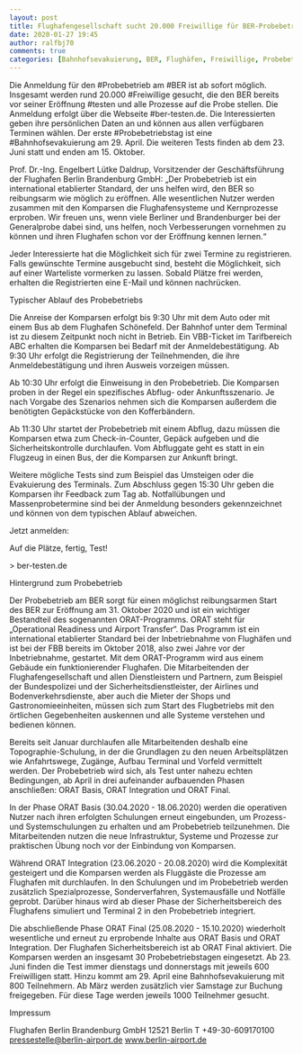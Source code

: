 ```yaml
---
layout: post
title: Flughafengesellschaft sucht 20.000 Freiwillige für BER-Probebetrieb Jetzt anmelden: ber-testen.de, aus Berliner Flughäfen
date: 2020-01-27 19:45
author: ralfbj70
comments: true
categories: [Bahnhofsevakuierung, BER, Flughäfen, Freiwillige, Probebetrieb, Probebetriebstag, testen]
---
```

Die Anmeldung für den #Probebetrieb am #BER ist ab sofort möglich. Insgesamt werden rund 20.000 #Freiwillige gesucht, die den BER bereits vor seiner Eröffnung #testen und alle Prozesse auf die Probe stellen. Die Anmeldung erfolgt über die Webseite #ber-testen.de. Die Interessierten geben ihre persönlichen Daten an und können aus allen verfügbaren Terminen wählen. Der erste #Probebetriebstag ist eine #Bahnhofsevakuierung am 29. April. Die weiteren Tests finden ab dem 23. Juni statt und enden am 15. Oktober.

Prof. Dr.-Ing. Engelbert Lütke Daldrup, Vorsitzender der Geschäftsführung der Flughafen Berlin Brandenburg GmbH: „Der Probebetrieb ist ein international etablierter Standard, der uns helfen wird, den BER so reibungsarm wie möglich zu eröffnen. Alle wesentlichen Nutzer werden zusammen mit den Komparsen die Flughafensysteme und Kernprozesse erproben. Wir freuen uns, wenn viele Berliner und Brandenburger bei der Generalprobe dabei sind, uns helfen, noch Verbesserungen vornehmen zu können und ihren Flughafen schon vor der Eröffnung kennen lernen.“

Jeder Interessierte hat die Möglichkeit sich für zwei Termine zu registrieren. Falls gewünschte Termine ausgebucht sind, besteht die Möglichkeit, sich auf einer Warteliste vormerken zu lassen. Sobald Plätze frei werden, erhalten die Registrierten eine E-Mail und können nachrücken.

Typischer Ablauf des Probebetriebs

Die Anreise der Komparsen erfolgt bis 9:30 Uhr mit dem Auto oder mit einem Bus ab dem Flughafen Schönefeld. Der Bahnhof unter dem Terminal ist zu diesem Zeitpunkt noch nicht in Betrieb. Ein VBB-Ticket im Tarifbereich ABC erhalten die Komparsen bei Bedarf mit der Anmeldebestätigung. Ab 9:30 Uhr erfolgt die Registrierung der Teilnehmenden, die ihre Anmeldebestätigung und ihren Ausweis vorzeigen müssen.

Ab 10:30 Uhr erfolgt die Einweisung in den Probebetrieb. Die Komparsen proben in der Regel ein spezifisches Abflug- oder Ankunftsszenario. Je nach Vorgabe des Szenarios nehmen sich die Komparsen außerdem die benötigten Gepäckstücke von den Kofferbändern.

Ab 11:30 Uhr startet der Probebetrieb mit einem Abflug, dazu müssen die Komparsen etwa zum Check-in-Counter, Gepäck aufgeben und die Sicherheitskontrolle durchlaufen. Vom Abfluggate geht es statt in ein Flugzeug in einen Bus, der die Komparsen zur Ankunft bringt.

Weitere mögliche Tests sind zum Beispiel das Umsteigen oder die Evakuierung des Terminals. Zum Abschluss gegen 15:30 Uhr geben die Komparsen ihr Feedback zum Tag ab. Notfallübungen und Massenprobetermine sind bei der Anmeldung besonders gekennzeichnet und können von dem typischen Ablauf abweichen.

Jetzt anmelden:

Auf die Plätze, fertig, Test!

&gt; ber-testen.de

Hintergrund zum Probebetrieb

Der Probebetrieb am BER sorgt für einen möglichst reibungsarmen Start des BER zur Eröffnung am 31. Oktober 2020 und ist ein wichtiger Bestandteil des sogenannten ORAT-Programms. ORAT steht für „Operational Readiness und Airport Transfer“. Das Programm ist ein international etablierter Standard bei der Inbetriebnahme von Flughäfen und ist bei der FBB bereits im Oktober 2018, also zwei Jahre vor der Inbetriebnahme, gestartet. Mit dem ORAT-Programm wird aus einem Gebäude ein funktionierender Flughafen. Die Mitarbeitenden der Flughafengesellschaft und allen Dienstleistern und Partnern, zum Beispiel der Bundespolizei und der Sicherheitsdienstleister, der Airlines und Bodenverkehrsdienste, aber auch die Mieter der Shops und Gastronomieeinheiten, müssen sich zum Start des Flugbetriebs mit den örtlichen Gegebenheiten auskennen und alle Systeme verstehen und bedienen können.

Bereits seit Januar durchlaufen alle Mitarbeitenden deshalb eine Topographie-Schulung, in der die Grundlagen zu den neuen Arbeitsplätzen wie Anfahrtswege, Zugänge, Aufbau Terminal und Vorfeld vermittelt werden. Der Probebetrieb wird sich, als Test unter nahezu echten Bedingungen, ab April in drei aufeinander aufbauenden Phasen anschließen: ORAT Basis, ORAT Integration und ORAT Final.

In der Phase ORAT Basis (30.04.2020 - 18.06.2020) werden die operativen Nutzer nach ihren erfolgten Schulungen erneut eingebunden, um Prozess- und Systemschulungen zu erhalten und am Probebetrieb teilzunehmen. Die Mitarbeitenden nutzen die neue Infrastruktur, Systeme und Prozesse zur praktischen Übung noch vor der Einbindung von Komparsen.

Während ORAT Integration (23.06.2020 - 20.08.2020) wird die Komplexität gesteigert und die Komparsen werden als Fluggäste die Prozesse am Flughafen mit durchlaufen. In den Schulungen und im Probebetrieb werden zusätzlich Spezialprozesse, Sonderverfahren, Systemausfälle und Notfälle geprobt. Darüber hinaus wird ab dieser Phase der Sicherheitsbereich des Flughafens simuliert und Terminal 2 in den Probebetrieb integriert.

Die abschließende Phase ORAT Final (25.08.2020 - 15.10.2020) wiederholt wesentliche und erneut zu erprobende Inhalte aus ORAT Basis und ORAT Integration. Der Flughafen Sicherheitsbereich ist ab ORAT Final aktiviert. Die Komparsen werden an insgesamt 30 Probebetriebstagen eingesetzt. Ab 23. Juni finden die Test immer dienstags und donnerstags mit jeweils 600 Freiwilligen statt. Hinzu kommt am 29. April eine Bahnhofsevakuierung mit 800 Teilnehmern. Ab März werden zusätzlich vier Samstage zur Buchung freigegeben. Für diese Tage werden jeweils 1000 Teilnehmer gesucht.

Impressum

Flughafen Berlin Brandenburg GmbH
12521 Berlin
T +49-30-609170100
pressestelle@berlin-airport.de
www.berlin-airport.de

